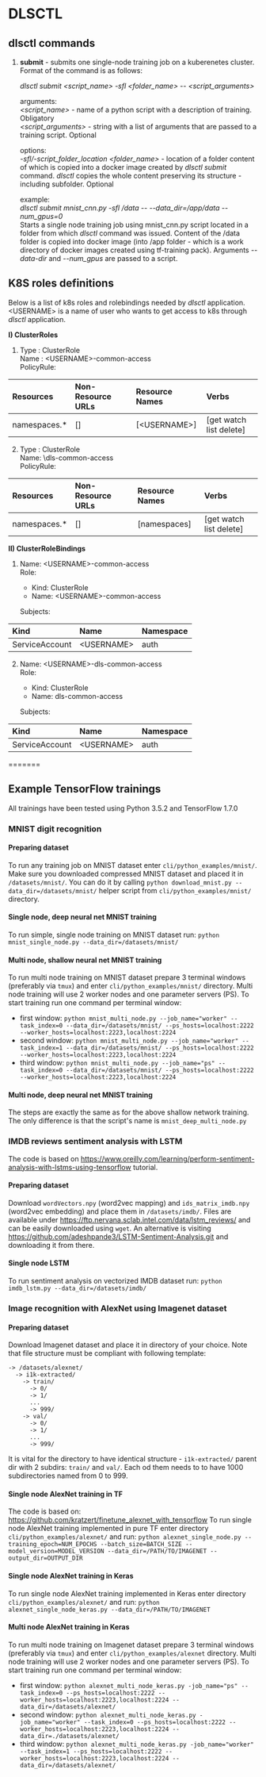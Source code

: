 # DLSCTL

## **dlsctl** commands

<ol>
<li> <b>submit</b> - submits one single-node training job on a kuberenetes cluster. Format of the command is as follows:

_dlsctl submit <script_name> -sfl <folder_name> -- <script_arguments>_

arguments:<br>
_<script_name>_ - name of a python script with a description of training. Obligatory<br>
_<script_arguments>_ - string with a list of arguments that are passed to a training script. Optional<br>

options:<br>
_-sfl/-script_folder_location <folder_name>_ - location of a folder content of which is copied into a docker image created
by _dlsctl submit_ command. _dlsctl_ copies the whole content preserving its structure - including subfolder. Optional<br>

example:<br>
_dlsctl submit mnist_cnn.py -sfl /data -- --data_dir=/app/data --num_gpus=0_<br>
Starts a single node training job using mnist_cnn.py script located in a folder from which _dlsctl_ command was issued. Content of
the /data folder is copied into docker image (into /app folder - which is a work directory of docker images created using
tf-training pack). Arguments _--data-dir_ and _--num_gpus_ are passed to a script.
</li>
</ol>


## K8S roles definitions

Below is a list of k8s roles and rolebindings needed by _dlsctl_ application. \<USERNAME> is a name of
user who wants to get access to k8s through _dlsctl_ application.

**I) ClusterRoles**
1) Type : ClusterRole<br>
Name : \<USERNAME>-common-access<br>
PolicyRule:

  | Resources | Non-Resource URLs | Resource Names | Verbs |
  |:--- |:---|:---|:---|
  | namespaces.* | [] | [\<USERNAME>] | [get watch list delete] |


2) Type : ClusterRole<br>
Name: \dls-common-access<br>
PolicyRule:

  | Resources | Non-Resource URLs | Resource Names | Verbs |
  |:--- |:--- |:--- |:--- |
  | namespaces.* | [] | [namespaces] | [get watch list delete] |

**II) ClusterRoleBindings**
1) Name: \<USERNAME>-common-access<br>
   Role:<br>
	+ Kind:  ClusterRole<br>
	+ Name:  \<USERNAME>-common-access<br>

	Subjects:

  | Kind | Name | Namespace |
  |:--- |:--- |:--- |
  | ServiceAccount | \<USERNAME> | auth |

2) Name: \<USERNAME>-dls-common-access<br>
Role:
	+ Kind:  ClusterRole
	+ Name:  dls-common-access

	Subjects:

  |Kind | Name | Namespace |
  |:--- |:--- |:---|
  | ServiceAccount | \<USERNAME> | auth |
=======
## Example TensorFlow trainings

All trainings have been tested using Python 3.5.2 and TensorFlow 1.7.0


### MNIST digit recognition

#### Preparing dataset
To run any training job on MNIST dataset enter `cli/python_examples/mnist/`. Make sure you downloaded compressed MNIST dataset and placed it in `/datasets/mnist/`. You can do it by calling `python download_mnist.py --data_dir=/datasets/mnist/` helper script from `cli/python_examples/mnist/` directory.

#### Single node, deep neural net MNIST training
To run simple, single node training on MNIST dataset run: `python mnist_single_node.py --data_dir=/datasets/mnist/`

#### Multi node, shallow neural net MNIST training
To run multi node training on MNIST dataset prepare 3 terminal windows (preferably via `tmux`) and enter `cli/python_examples/mnist/` directory. Multi node training will use 2 worker nodes and one parameter servers (PS). To start training run one command per terminal window:

* first window: `python mnist_multi_node.py --job_name="worker" --task_index=0 --data_dir=/datasets/mnist/ --ps_hosts=localhost:2222 --worker_hosts=localhost:2223,localhost:2224`
* second window: `python mnist_multi_node.py --job_name="worker" --task_index=1 --data_dir=/datasets/mnist/ --ps_hosts=localhost:2222 --worker_hosts=localhost:2223,localhost:2224`
* third window: `python mnist_multi_node.py --job_name="ps" --task_index=0 --data_dir=/datasets/mnist/ --ps_hosts=localhost:2222 --worker_hosts=localhost:2223,localhost:2224`

#### Multi node, deep neural net MNIST training
The steps are exactly the same as for the above shallow network training. The only difference is that the script's name is `mnist_deep_multi_node.py`


### IMDB reviews sentiment analysis with LSTM
The code is based on https://www.oreilly.com/learning/perform-sentiment-analysis-with-lstms-using-tensorflow tutorial.

#### Preparing dataset
Download `wordVectors.npy` (word2vec mapping) and `ids_matrix_imdb.npy` (word2vec embedding) and place them in `/datasets/imdb/`. Files are available under https://ftp.nervana.sclab.intel.com/data/lstm_reviews/ and can be easily downloaded using `wget`. An alternative is visiting https://github.com/adeshpande3/LSTM-Sentiment-Analysis.git and downloading it from there.

#### Single node LSTM
To run sentiment analysis on vectorized IMDB dataset run: `python imdb_lstm.py --data_dir=/datasets/imdb/`


### Image recognition with AlexNet using Imagenet dataset

#### Preparing dataset
Download Imagenet dataset and place it in directory of your choice. Note that file structure must be compliant with following template:
```
-> /datasets/alexnet/
  -> i1k-extracted/
    -> train/
      -> 0/
      -> 1/
      ...
      -> 999/
    -> val/
      -> 0/
      -> 1/
      ...
      -> 999/
  ```
It is vital for the directory to have identical structure - `i1k-extracted/` parent dir with 2 subdirs: `train/` and `val/`. Each od them needs to to have 1000 subdirectories named from 0 to 999. 
 
#### Single node AlexNet training in TF
The code is based on: https://github.com/kratzert/finetune_alexnet_with_tensorflow
To run single node AlexNet training implemented in pure TF enter directory `cli/python_examples/alexnet/` and run: `python alexnet_single_node.py --training_epoch=NUM_EPOCHS --batch_size=BATCH_SIZE --model_version=MODEL_VERSION --data_dir=/PATH/TO/IMAGENET --output_dir=OUTPUT_DIR`


#### Single node AlexNet training in Keras
To run single node AlexNet training implemented in Keras enter directory `cli/python_examples/alexnet/` and run: `python alexnet_single_node_keras.py --data_dir=/PATH/TO/IMAGENET`
 
#### Multi node AlexNet training in Keras
To run multi node training on Imagenet dataset prepare 3 terminal windows (preferably via `tmux`) and enter `cli/python_examples/alexnet` directory. Multi node training will use 2 worker nodes and one parameter servers (PS). To start training run one command per terminal window:

* first window: `python alexnet_multi_node_keras.py -job_name="ps" --task_index=0 --ps_hosts=localhost:2222 --worker_hosts=localhost:2223,localhost:2224 --data_dir=/datasets/alexnet/`
* second window: `python alexnet_multi_node_keras.py -job_name="worker" --task_index=0 --ps_hosts=localhost:2222 --worker_hosts=localhost:2223,localhost:2224 --data_dir=./datasets/alexnet/`
* third window: `python alexnet_multi_node_keras.py -job_name="worker" --task_index=1 --ps_hosts=localhost:2222 --worker_hosts=localhost:2223,localhost:2224 --data_dir=/datasets/alexnet/`
